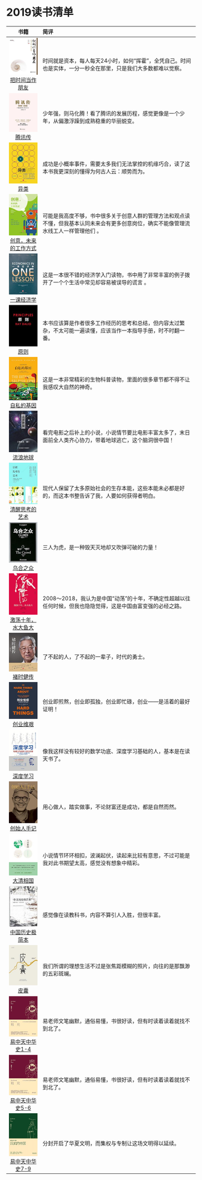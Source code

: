 # 2019读书清单

|                            书籍                            |                       简评                             |
|:---------------------------------------------------------:|:-------------------------------------------------------|
|[![](../pic/0011.jpg)<br>把时间当作朋友](./把时间当作朋友.md)   | 时间就是资本，每人每天24小时，如何“挥霍”，全凭自己。时间也是实体，一分一秒全在那里，只是我们大多数都难以觉察。|
|[![](../pic/0012.jpg)<br>腾讯传](./腾讯传.md)                | 少年强，则马化腾！看了腾讯的发展历程，感觉更像是一个少年，从偏激浮躁到成熟稳重的华丽蜕变。|
|[![](../pic/0013.jpg)<br>异类](./异类.md)                    | 成功是小概率事件，需要太多我们无法掌控的机缘巧合，读了这本书我更深刻的懂得为何古人云：顺势而为。|
|[![](../pic/0014.jpg)<br>创意，未来的工作方式](./创意.md)      | 可能是我高度不够，书中很多关于创意人群的管理方法和观点读不懂，但我基本认同未来会有更多创意岗位，确实不能像管理流水线工人一样管理他们 。|
|[![](../pic/0015.jpg)<br>一课经济学](./一课经济学.md)         | 这是一本很不错的经济学入门读物，书中用了非常丰富的例子拨开了一个个生活中常见却容易被误导的谎言 。|
|[![](../pic/0016.jpg)<br>原则](./原则.md)                   | 本书应该算是作者很多工作经历的思考和总结，但内容太过繁杂，不太可能一遍读懂，应该当作一本指导手册，时不时翻一番。  |
|[![](../pic/0017.jpg)<br>自私的基因](./自私的基因.md)         | 这是一本非常精彩的生物科普读物，里面的很多章节都不得不让我感叹大自然的神奇。  |
|[![](../pic/s001.jpg)<br>流浪地球](./流浪地球.md)            | 看完电影之后补上的小说，小说情节要比电影丰富太多了，末日面前全人类齐心协力，带着地球逃亡，这个脑洞很中国！  |
|[![](../pic/0018.jpg)<br>清醒思考的艺术](./清醒思考的艺术.md)  | 现代人保留了太多原始社会的生存本能，这些本能未必都是好的，而这本书整告诉了我，人要如何获得者明白。  |
|[![](../pic/0019.jpg)<br>乌合之众](./乌合之众.md)            | 三人为虎，是一种毁天灭地却又吹弹可破的力量！  |
|[![](../pic/0020.jpg)<br>激荡十年，水大鱼大](./激荡十年水大鱼大.md)| 2008～2018，我认为是中国“动荡”的十年，不确定性超越以往任何时候，但我也隐隐觉得，这是中国由富变强的必经之路。|
|[![](../pic/0021.jpg)<br>褚时健传](./褚时健传.md)            | 了不起的人，了不起的一辈子，时代的勇士。                       |
|[![](../pic/0022.jpg)<br>创业维艰](./创业维艰.md)            | 创业即煎熬，创业即孤独，创业即忙碌，创业——是活着的最好证明！         |
|[![](../pic/0023.jpg)<br>深度学习](./深度学习.md)            | 像我这样没有较好的数学功底、深度学习基础的人，基本是在读天书了。 |
|[![](../pic/0024.jpg)<br>创始人手记](./创始人手记.md)        | 用心做人，踏实做事，不论财富还是成功，都是自然而然。            |
|[![](../pic/0025.jpg)<br>大清相国](./大清相国.md)            | 小说情节环环相扣，波澜起伏，读起来比较有意思，不过可能是我对此书期望太高，感觉没有想象中精彩。|
|[![](../pic/0026.jpg)<br>中国历史极简本](./中国历史极简本.md)  | 感觉像在读教科书，内容不算引人入胜，但很丰富。                 |
|[![](../pic/0027.jpg)<br>皮囊](./皮囊.md)                  | 我们所谓的理想生活不过是张焦距模糊的照片，向往的是那飘渺的五彩斑斓。|
|[![](../pic/0028.jpg)<br>易中天中华史1-4](./易中天中华史1-4.md)| 易老师文笔幽默，通俗易懂，书很好读，但有时读着读着就找不到北了。 |
|[![](../pic/0028.jpg)<br>易中天中华史5-6](./易中天中华史5-6.md)| 易老师文笔幽默，通俗易懂，书很好读，但有时读着读着就找不到北了。 |
|[![](../pic/0030.jpg)<br>易中天中华史7-9](./易中天中华史7-9.md)| 分封开启了华夏文明，而集权与专制让这场文明得以延续。|